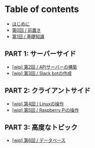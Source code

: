 # Table of contents

* [はじめに](README.md)
* [第0回 / 前置き](0-preface.md)
* [第1回 / 基礎知識](1-fundamentals.md)

## PART 1: サーバーサイド <a href="#part1-server" id="part1-server"></a>

* [\[wip\] 第2回 / APIサーバーの構築](part1-server/2-api-server.md)
* [\[wip\] 第3回 / Slack botの作成](part1-server/3-slack-api.md)

## PART 2: クライアントサイド <a href="#part2-client" id="part2-client"></a>

* [\[wip\] 第4回 / Linuxの操作](part2-client/4-linux.md)
* [\[wip\] 第5回 / Raspberry Piの操作](part2-client/5-raspberry-pi.md)

## PART 3: 高度なトピック <a href="#part3-advanced" id="part3-advanced"></a>

* [\[wip\] 第6回 / データベース](part3-advanced/6-db.md)
